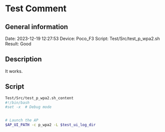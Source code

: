 # Test Comment

## General information

Date:       2023-12-19 12:27:53
Device:     Poco_F3
Script:     Test/Src/test_p_wpa2.sh
Result:     Good

## Description

It works.


## Script

```bash
Test/Src/test_p_wpa2.sh_content
#!/bin/bash
#set -x  # Debug mode


# Launch the AP
$AP_UI_PATH -c p_wpa2 -L $test_ui_log_dir
```
